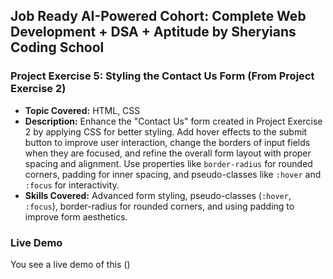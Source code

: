 ## Job Ready AI-Powered Cohort: Complete Web Development + DSA + Aptitude by Sheryians Coding School

### Project Exercise 5: Styling the Contact Us Form (From Project Exercise 2)

- **Topic Covered:** HTML, CSS
- **Description:** Enhance the "Contact Us" form created in Project Exercise 2 by applying CSS for better styling. Add hover effects to the submit button to improve user interaction, change the borders of input fields when they are focused, and refine the overall form layout with proper spacing and alignment. Use properties like `border-radius` for rounded corners, padding for inner spacing, and pseudo-classes like `:hover` and `:focus` for interactivity.
- **Skills Covered:** Advanced form styling, pseudo-classes (`:hover`, `:focus`), border-radius for rounded corners, and using padding to improve form aesthetics.

### Live Demo

You see a live demo of this ()
